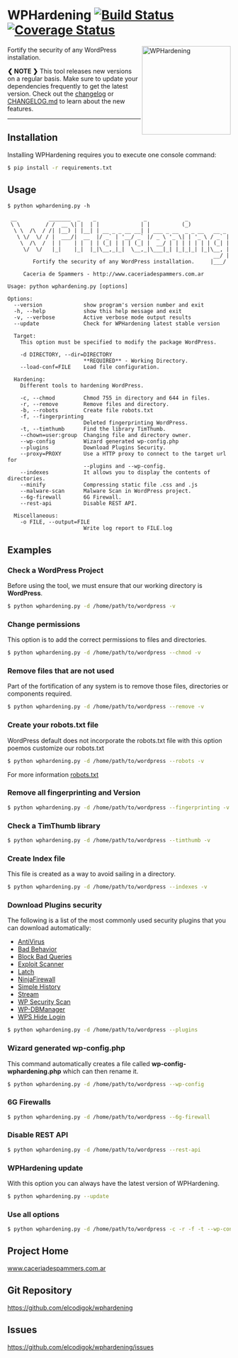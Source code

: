 WPHardening [![Build Status](https://travis-ci.org/elcodigok/wphardening.svg?branch=master)](https://travis-ci.org/elcodigok/wphardening) [![Coverage Status](https://coveralls.io/repos/elcodigok/wphardening/badge.svg?branch=master&service=github)](https://coveralls.io/github/elcodigok/wphardening?branch=master)
===========

<img src="https://raw.githubusercontent.com/elcodigok/wphardening/develop/doc/images/logo-wphardening-v1.png" alt="WPHardening" title="WPHardening" height="200px" align="right" />

Fortify the security of any WordPress installation.

**❮ NOTE ❯** This tool releases new versions on a regular basis. Make sure to update your dependencies frequently to get the latest version. Check out the [changelog](https://github.com/elcodigok/wphardening/releases) or [CHANGELOG.md](https://github.com/elcodigok/wphardening/blob/master/doc/CHANGELOG.md) to learn about the new features.

-----

Installation
------------

Installing WPHardening requires you to execute one console command:

```bash
$ pip install -r requirements.txt
```

Usage
-----

    $ python wphardening.py -h 

     __          _______  _    _               _            _
     \ \        / /  __ \| |  | |             | |          (_)
      \ \  /\  / /| |__) | |__| | __ _ _ __ __| | ___ _ __  _ _ __   __ _
       \ \/  \/ / |  ___/|  __  |/ _` | '__/ _` |/ _ \ '_ \| | '_ \ / _` |
        \  /\  /  | |    | |  | | (_| | | | (_| |  __/ | | | | | | | (_| |
         \/  \/   |_|    |_|  |_|\__,_|_|  \__,_|\___|_| |_|_|_| |_|\__, |
                                                                     __/ |
            Fortify the security of any WordPress installation.     |___/
    
         Caceria de Spammers - http://www.caceriadespammers.com.ar

    Usage: python wphardening.py [options]

    Options:
      --version             show program's version number and exit
      -h, --help            show this help message and exit
      -v, --verbose         Active verbose mode output results
      --update              Check for WPHardening latest stable version

      Target:
        This option must be specified to modify the package WordPress.

        -d DIRECTORY, --dir=DIRECTORY
                            **REQUIRED** - Working Directory.
        --load-conf=FILE    Load file configuration.

      Hardening:
        Different tools to hardening WordPress.

        -c, --chmod         Chmod 755 in directory and 644 in files.
        -r, --remove        Remove files and directory.
        -b, --robots        Create file robots.txt
        -f, --fingerprinting
                            Deleted fingerprinting WordPress.
        -t, --timthumb      Find the library TimThumb.
        --chown=user:group  Changing file and directory owner.
        --wp-config         Wizard generated wp-config.php
        --plugins           Download Plugins Security.
        --proxy=PROXY       Use a HTTP proxy to connect to the target url for
                            --plugins and --wp-config.
        --indexes           It allows you to display the contents of directories.
        --minify            Compressing static file .css and .js
        --malware-scan      Malware Scan in WordPress project.
        --6g-firewall       6G Firewall.
        --rest-api          Disable REST API.

      Miscellaneous:
        -o FILE, --output=FILE
                            Write log report to FILE.log


Examples
--------

### Check a WordPress Project

Before using the tool, we must ensure that our working directory is **WordPress**.

```bash
$ python wphardening.py -d /home/path/to/wordpress -v
```

### Change permissions

This option is to add the correct permissions to files and directories.

```bash
$ python wphardening.py -d /home/path/to/wordpress --chmod -v
```

### Remove files that are not used

Part of the fortification of any system is to remove those files, directories or components required.

```bash
$ python wphardening.py -d /home/path/to/wordpress --remove -v
```

### Create your robots.txt file

WordPress default does not incorporate the robots.txt file with this option poemos customize our robots.txt

```bash
$ python wphardening.py -d /home/path/to/wordpress --robots -v
```

For more information [robots.txt](http://www.robotstxt.org/)

### Remove all fingerprinting and Version

```bash
$ python wphardening.py -d /home/path/to/wordpress --fingerprinting -v
```

### Check a TimThumb library

```bash
$ python wphardening.py -d /home/path/to/wordpress --timthumb -v
```

### Create Index file

This file is created as a way to avoid sailing in a directory.

```bash
$ python wphardening.py -d /home/path/to/wordpress --indexes -v
```

### Download Plugins security

The following is a list of the most commonly used security plugins that you can download automatically:

 * [AntiVirus](https://wordpress.org/plugins/antivirus/)
 * [Bad Behavior](https://wordpress.org/plugins/bad-behavior/)
 * [Block Bad Queries](https://wordpress.org/plugins/block-bad-queries/)
 * [Exploit Scanner](https://wordpress.org/plugins/exploit-scanner/)
 * [Latch](https://wordpress.org/plugins/latch/)
 * [NinjaFirewall](https://wordpress.org/plugins/ninjafirewall/)
 * [Simple History](https://wordpress.org/plugins/simple-history/)
 * [Stream](https://wordpress.org/plugins/stream/)
 * [WP Security Scan](https://wordpress.org/plugins/wp-security-scan/)
 * [WP-DBManager](https://wordpress.org/plugins/wp-dbmanager/)
 * [WPS Hide Login](https://wordpress.org/plugins/wps-hide-login/)

```bash
$ python wphardening.py -d /home/path/to/wordpress --plugins
```

### Wizard generated wp-config.php

This command automatically creates a file called **wp-config-wphardening.php** which can then rename it.

```bash
$ python wphardening.py -d /home/path/to/wordpress --wp-config
```

### 6G Firewalls

```bash
$ python wphardening.py -d /home/path/to/wordpress --6g-firewall
```

### Disable REST API

```bash
$ python wphardening.py -d /home/path/to/wordpress --rest-api
```

### WPHardening update

With this option you can always have the latest version of WPHardening.

```bash
$ python wphardening.py --update
```

### Use all options

```bash
$ python wphardening.py -d /home/path/to/wordpress -c -r -f -t --wp-config --indexes --plugins --6g-firewall --rest-api -o /home/user/wphardening.log
```

Project Home
------------

www.caceriadespammers.com.ar


Git Repository
--------------

https://github.com/elcodigok/wphardening


Issues
------

https://github.com/elcodigok/wphardening/issues
